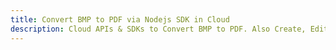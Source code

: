 ---title: Convert BMP to PDF via Nodejs SDK in Clouddescription: Cloud APIs & SDKs to Convert BMP to PDF. Also Create, Edit & Render Microsoft Word & OpenOffice documents in the Cloud.---